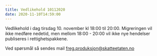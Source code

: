 ```yaml
---
title: Vedlikehold 10112020
date: 2020-11-10T14:59:00
---
```

Vedlikehold i dag tirsdag 10. november kl 18:00 til 20:00.
Migreringen vil ikke medføre nedetid, men mellom 18:00 - 20:00 vil ikke nye hendelser publiseres i rettighetspakkene.

Ved spørsmål så sendes mail freg.produksjon@skatteetaten.no
